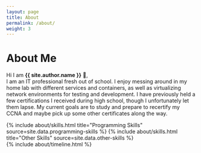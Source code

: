 ```yaml
---
layout: page
title: About
permalink: /about/
weight: 3
---
```


# **About Me**

Hi I am **{{ site.author.name }}** :wave:,<br>
I am an IT professional fresh out of school. I enjoy messing around in my home lab with different services and containers, as well as virtualizing network environments for testing and development. I have previously held a few certifications I received during high school, though I unfortunately let them lapse. My current goals are to study and prepare to recertify my CCNA and maybe pick up some other certificates along the way.

<div class="row">
{% include about/skills.html title="Programming Skills" source=site.data.programming-skills %}
{% include about/skills.html title="Other Skills" source=site.data.other-skills %}
</div>

<div class="row">
{% include about/timeline.html %}
</div>